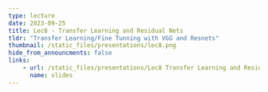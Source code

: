 ```yaml
---
type: lecture
date: 2023-09-25
title: Lec8 - Transfer Learning and Residual Nets
tldr: "Transfer Learning/Fine Tunning with VGG and Resnets"
thumbnail: /static_files/presentations/lec8.png
hide_from_announcments: false
links:
    - url: /static_files/presentations/Lec8 Transfer Learning and Residual Nets
      name: slides
---
```

